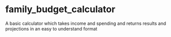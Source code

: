 # family_budget_calculator
A basic calculator which takes income and spending and returns results and projections in an easy to understand format

